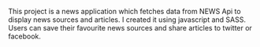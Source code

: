 This project is a news application which fetches data from NEWS Api to display news sources and articles. I created it using javascript and SASS. Users can save their favourite news sources and share articles to twitter or facebook.
